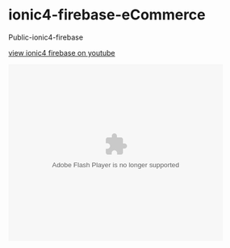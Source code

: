 # ionic4-firebase-eCommerce

Public-ionic4-firebase
<br />

<a href="https://www.youtube.com/watch?v=eCe6J_tkFUI&t=195s" target="_blank">view ionic4 firebase on youtube</a>

<object width="425" height="350">
  <param name="movie" value="https://www.youtube.com/embed/eCe6J_tkFUI" />
  <param name="wmode" value="transparent" />
  <embed src="https://www.youtube.com/embed/eCe6J_tkFUI"
         type="application/x-shockwave-flash"
         wmode="transparent" width="425" height="350" />
</object>



